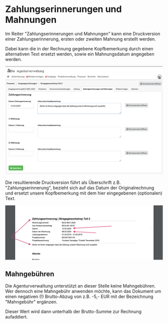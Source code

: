 # Zahlungserinnerungen und Mahnungen

Im Reiter "Zahlungserinnerungen und Mahnungen" kann eine Druckversion einer Zahlungserinnerung, ersten oder zweiten Mahnung erstellt werden.

Dabei kann die in der Rechnung gegebene Kopfbemerkung durch einen alternativen Text ersetzt werden, sowie ein Mahnungsdatum angegeben werden.

![](../../.gitbook/assets/bildschirmfoto-2020-03-08-um-17.41.34.png)

Die resultierende Druckversion führt als Überschrift z.B. "Zahlungserinnerung", bezieht sich auf das Datum der Originalrechnung und ersetzt unsere Kopfbemerkung mit dem hier eingegebenen \(optionalen\) Text.

![Unter dem Datum der Zahlungserinnerung erscheint das Datum der Rechnung.](../../.gitbook/assets/bildschirmfoto-2020-03-08-um-17.42.26.png)

## Mahngebühren

Die Agenturverwaltung unterstützt an dieser Stelle keine Mahngebühren. Wer dennoch eine Mahngebühr anwenden möchte, kann das Dokument um einen negativen \(!\) Brutto-Abzug  von z.B. -5,- EUR mit der Bezeichnung "Mahngebühr" ergänzen.

Dieser Wert wird dann unterhalb der Brutto-Summe zur Rechnung aufaddiert.




